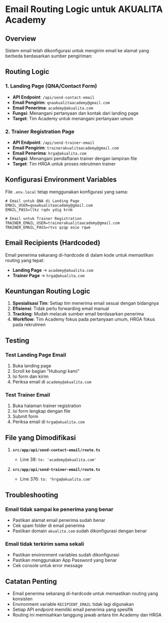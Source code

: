 # Email Routing Logic untuk AKUALITA Academy

## Overview

Sistem email telah dikonfigurasi untuk mengirim email ke alamat yang berbeda berdasarkan sumber pengiriman:

## Routing Logic

### 1. **Landing Page (QNA/Contact Form)**
- **API Endpoint**: `/api/send-contact-email`
- **Email Pengirim**: `qnaakualitaacademy@gmail.com`
- **Email Penerima**: `academy@akualita.com`
- **Fungsi**: Menangani pertanyaan dan kontak dari landing page
- **Target**: Tim Academy untuk menangani pertanyaan umum

### 2. **Trainer Registration Page**
- **API Endpoint**: `/api/send-trainer-email`
- **Email Pengirim**: `trainerakualitaacademy@gmail.com`
- **Email Penerima**: `hrga@akualita.com`
- **Fungsi**: Menangani pendaftaran trainer dengan lampiran file
- **Target**: Tim HRGA untuk proses rekrutmen trainer

## Konfigurasi Environment Variables

File `.env.local` tetap menggunakan konfigurasi yang sama:

```env
# Email untuk QNA di Landing Page
EMAIL_USER=qnaakualitaacademy@gmail.com
EMAIL_PASS=llkz rqdv ydig krnb

# Email untuk Trainer Registration  
TRAINER_EMAIL_USER=trainerakualitaacademy@gmail.com
TRAINER_EMAIL_PASS=rtvs qzqp eoie rqwe
```

## Email Recipients (Hardcoded)

Email penerima sekarang di-hardcode di dalam kode untuk memastikan routing yang tepat:

- **Landing Page** → `academy@akualita.com`
- **Trainer Page** → `hrga@akualita.com`

## Keuntungan Routing Logic

1. **Spesialisasi Tim**: Setiap tim menerima email sesuai dengan bidangnya
2. **Efisiensi**: Tidak perlu forwarding email manual
3. **Tracking**: Mudah melacak sumber email berdasarkan penerima
4. **Workflow**: Tim Academy fokus pada pertanyaan umum, HRGA fokus pada rekrutmen

## Testing

### Test Landing Page Email
1. Buka landing page
2. Scroll ke bagian "Hubungi kami"
3. Isi form dan kirim
4. Periksa email di `academy@akualita.com`

### Test Trainer Email
1. Buka halaman trainer registration
2. Isi form lengkap dengan file
3. Submit form
4. Periksa email di `hrga@akualita.com`

## File yang Dimodifikasi

1. **`src/app/api/send-contact-email/route.ts`**
   - Line 38: `to: 'academy@akualita.com'`

2. **`src/app/api/send-trainer-email/route.ts`**
   - Line 376: `to: 'hrga@akualita.com'`

## Troubleshooting

### Email tidak sampai ke penerima yang benar
- Pastikan alamat email penerima sudah benar
- Cek spam folder di email penerima
- Pastikan domain `akualita.com` sudah dikonfigurasi dengan benar

### Email tidak terkirim sama sekali
- Pastikan environment variables sudah dikonfigurasi
- Pastikan menggunakan App Password yang benar
- Cek console untuk error message

## Catatan Penting

- Email penerima sekarang di-hardcode untuk memastikan routing yang konsisten
- Environment variable `RECIPIENT_EMAIL` tidak lagi digunakan
- Setiap API endpoint memiliki email penerima yang spesifik
- Routing ini memisahkan tanggung jawab antara tim Academy dan HRGA
